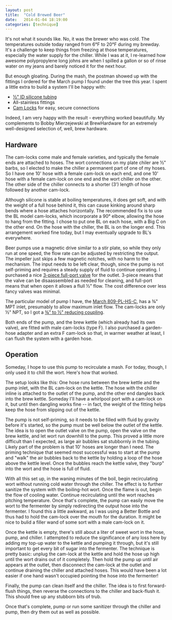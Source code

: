 ```yaml
---
layout: post
title:  "Cold Brewed Beer"
date:   2014-01-04 18:19:00
categories: [technique]
---
```


It's not what it sounds like.
No, it was the brewer who was cold.
The temperatures outside today ranged from 6&deg;F to 20&deg;F during my brewday.
It's a challenge to keep things from freezing at those temperatures, especially the water supply for the chiller.
While I was at it, I re-learned how awesome polypropylene long johns are when I spilled a gallon or so of rinse water on my jeans and barely noticed it for the next hour.

But enough gloating.
During the mash, the postman showed up with the fittings I ordered for the March pump I found under the tree this year.
I spent a little extra to build a system I'll be happy with:

  * [&frac12;" ID silicone tubing](http://brewhardware.com/accessories-62/118-silicone5)
  * All-stainless fittings
  * [Cam Locks](http://brewhardware.com/fittings-75) for easy, secure connections

Indeed, I am very happy with the result - everything worked beautifully.
My complements to Bobby Mierzejewski at BrewHardware for an extremely well-designed selection of, well, brew hardware.

<h2>Hardware</h2>

The cam-locks come male and female varieties, and typically the female ends are attached to hoses.
The wort connections on my plate chiler are &frac12;" barbs, so I elected to make the chiller a permanent part of one of my hoses.
So I have one 10' hose with a female cam-lock on each end, and one 10' hose with a female cam-lock on one end and the wort chiller on the other.
The other side of the chiller connects to a shorter (3') length of hose followed by another cam-lock.

Although silicone is stable at boiling temperatures, it does get soft, and with the weight of a full hose behind it, this can cause kinking around sharp bends where a hose attaches horizontally.
The recommended fix is to use the BL model cam-locks, which incorporate a 90&deg; elbow, allowing the hose to hang from the fitting.
I chose to put one BL on each hose, with a Big C on the other end.
On the hose with the chiller, the BL is on the longer end.
This arrangement worked fine today, but I may eventually upgrade to BL's everywhere.

Beer pumps use a magnetic drive similar to a stir plate, so while they only run at one speed, the flow rate can be adjusted by restricting the output.
The impeller just skips a few magnetic notches, with no harm to the mechanism.
The input needs to be left clear, though, since the pump is not self-priming and requires a steady supply of fluid to continue operating.
I purchased a nice [3-piece full-port valve](http://brewhardware.com/valves-69/94-3pbv) for the outlet.
3-piece means that the valve can be disaassembled as needed for cleaning, and full-port means that when open it allows a flull &frac12;" flow.
The cost difference over less fancy valves was minimal.

The particular model of pump I have, the [March 809-PL-HS-C](http://www.marchpump.com/809-pl-hs-c/), has a &frac34;" MPT inlet, presumably to allow maximum inlet flow.
The cam-locks are only &frac12;" NPT, so I got a [&frac34;" to &frac12;" reducing coupling](http://brewhardware.com/fittings-75/141-adapters).

Both ends of the pump, and the brew kettle (which already had its own valve), are fitted with male cam-locks (type F).
I also purchased a garden-hose adapter and an extra F cam-lock so that, in warmer weather at least, I can flush the system with a garden hose.

<h2>Operation</h2>

Someday, I hope to use this pump to recirculate a mash.
For today, though, I only used it to chill the wort.
Here's how that worked.

The setup looks like this:
One hose runs between the brew kettle and the pump inlet, with the BL cam-lock on the kettle.
The hose with the chiller inline is attached to the outlet of the pump, and the other end dangles back into the brew kettle.
Someday I'll have a whirlpool port with a cam-lock on it, but until then dangling works fine -- in fact, the weight of the fitting helps keep the hose from slipping out of the kettle.

The pump is not self-priming, so it needs to be filled with fluid by gravity before it's started, so the pump must be well below the outlet of the kettle.
The idea is to open the outlet valve on the pump, open the valve on the brew kettle, and let wort run downhill to the pump.
This proved a little more difficult than I expected, as large air bubbles sat stubbornly in the tubing.
Likely part of the problem is that 10' hoses are longer than I need.
The priming technique that seemed most successful was to start at the pump and "walk" the air bubbles back to the kettle by holding a loop of the hose above the kettle level.
Once the bubbles reach the kettle valve, they "burp" into the wort and the hose is full of fluid.

With all this set up, in the waning minutes of the boil, begin recirculating wort without running cold water through the chiller.
The effect is to further sanitize the system with the boiling-hot wort.
Once the flame is out, begin the flow of cooling water.
Continue recirculating until the wort reaches pitching temperature.
Once that's complete, the pump can easily move the wort to the fermenter by simply redirecting the output hose into the fermenter.
I found this a little awkward, as I was using a Better Bottle and thus had to hold the cam-lock over the mouth for the duration.
It might be nice to bulid a filler wand of some sort with a male cam-lock on it.

Once the kettle is empty, there's still about a liter of sweet wort in the hose, pump, and chiller.
I attempted to reduce the significance of any loss here by adding my top-up water to the kettle and pumping it through, but it's still important to get every bit of sugar into the fermenter.
The technique is pretty basic: unplug the cam-lock at the kettle and hold the hose up high until the wort drains out of it completely.
Then hold the pump up until air appears at the outlet, then disconnect the cam-lock at the outlet and continue draining the chiller and attached hoses.
This would have been a lot easier if one hand wasn't occupied pointing the hose into the fermenter!

Finally, the pump can clean itself and the chiller.
The idea is to first forward-flush things, then reverse the connections to the chiller and back-flush it.
This should free up any stubborn bits of trub.

Once that's complete, pump or run some sanitizer through the chiller and pump, then dry them out as well as possible.
